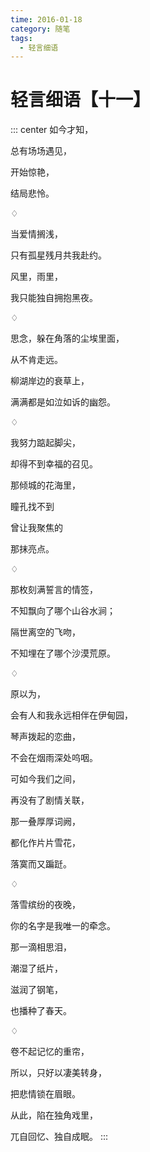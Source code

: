 ```yaml
---
time: 2016-01-18
category: 随笔
tags:
  - 轻言细语
---
```


# 轻言细语【十一】

::: center
如今才知，

总有场场遇见，

开始惊艳，

结局悲怜。

♢

当爱情搁浅，

只有孤星残月共我赴约。

风里，雨里，

我只能独自拥抱黑夜。

♢

思念，躲在角落的尘埃里面，

从不肯走远。

柳湖岸边的衰草上，

满满都是如泣如诉的幽怨。

♢

我努力踮起脚尖，

却得不到幸福的召见。

那倾城的花海里，

瞳孔找不到

曾让我聚焦的

那抹亮点。

♢

那枚刻满誓言的情签，

不知飘向了哪个山谷水涧；

隔世离空的飞吻，

不知埋在了哪个沙漠荒原。

♢

原以为，

会有人和我永远相伴在伊甸园，

琴声拨起的恋曲，

不会在烟雨深处呜咽。

可如今我们之间，

再没有了剧情关联，

那一叠厚厚词阙，

都化作片片雪花，

落寞而又蹁跹。

♢

落雪缤纷的夜晚，

你的名字是我唯一的牵念。

那一滴相思泪，

潮湿了纸片，

滋润了钢笔，

也播种了春天。

♢

卷不起记忆的重帘，

所以，只好以凄美转身，

把悲情锁在眉眼。

从此，陷在独角戏里，

兀自回忆、独自成眠。
:::
